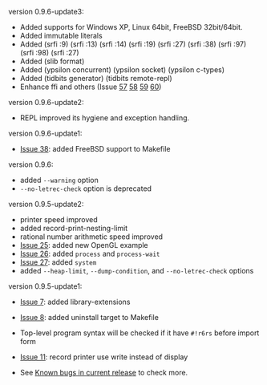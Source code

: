 version 0.9.6-update3:

  * Added supports for Windows XP, Linux 64bit, FreeBSD 32bit/64bit.
  * Added immutable literals
  * Added (srfi :9) (srfi :13) (srfi :14) (srfi :19) (srfi :27) (srfi :38) (srfi :97) (srfi :98) (srfi :27)
  * Added (slib format)
  * Added (ypsilon concurrent) (ypsilon socket) (ypsilon c-types)
  * Added (tidbits generator) (tidbits remote-repl)
  * Enhance ffi and others (Issue [57](http://code.google.com/p/ypsilon/issues/detail?id=57&can=1) [58](http://code.google.com/p/ypsilon/issues/detail?id=58&can=1) [59](http://code.google.com/p/ypsilon/issues/detail?id=59&can=1) [60](http://code.google.com/p/ypsilon/issues/detail?id=60&can=1))

version 0.9.6-update2:

  * REPL improved its hygiene and exception handling.

version 0.9.6-update1:

  * [Issue 38](http://code.google.com/p/ypsilon/issues/detail?id=38&can=1): added FreeBSD support to Makefile

version 0.9.6:

  * added `--warning` option
  * `--no-letrec-check` option is deprecated

version 0.9.5-update2:
  * printer speed improved
  * added record-print-nesting-limit
  * rational number arithmetic speed improved
  * [Issue 25](http://code.google.com/p/ypsilon/issues/detail?id=25&can=1): added new OpenGL example
  * [Issue 26](http://code.google.com/p/ypsilon/issues/detail?id=26&can=1): added `process` and `process-wait`
  * [Issue 27](http://code.google.com/p/ypsilon/issues/detail?id=27&can=1): added `system`
  * added `--heap-limit`, `--dump-condition`, and `--no-letrec-check` options

version 0.9.5-update1:
  * [Issue 7](http://code.google.com/p/ypsilon/issues/detail?id=7&can=1): added library-extensions
  * [Issue 8](http://code.google.com/p/ypsilon/issues/detail?id=8&can=1): added uninstall target to Makefile
  * Top-level program syntax will be checked if it have `#!r6rs` before import form
  * [Issue 11](http://code.google.com/p/ypsilon/issues/detail?id=11&can=1): record printer use write instead of display

  * See [Known bugs in current release](KnownBugs.md) to check more.